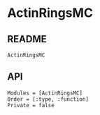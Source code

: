 # ActinRingsMC

## README

```@docs
ActinRingsMC
```

## API

```@autodocs
Modules = [ActinRingsMC]
Order = [:type, :function]
Private = false
```
